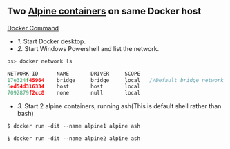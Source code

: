 ## Two [Alpine containers](https://hub.docker.com/_/alpine#:~:text=Alpine%20Linux%20is%20a%20Linux,than%20other%20BusyBox%20based%20images.&text=Read%20more%20about%20Alpine%20Linux,at%20home%20with%20Docker%20images.) on same Docker host

[Docker Command](../../../../)

- *1.* Start Docker desktop.
- *2.* Start Windows Powershell and list the network.
```c
ps> docker network ls

NETWORK ID      NAME       DRIVER     SCOPE
17e324f45964    bridge     bridge     local   //Default bridge network
6ed54d316334    host       host       local
7092879f2cc8    none       null       local
```
- *3.* Start 2 alpine containers, running ash(This is default shell rather than bash)
```c
$ docker run -dit --name alpine1 alpine ash

$ docker run -dit --name alpine2 alpine ash
```
